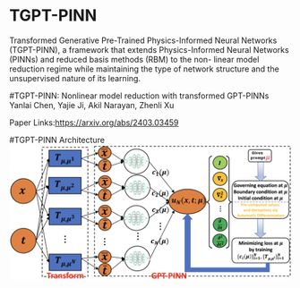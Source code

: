 # TGPT-PINN
Transformed Generative Pre-Trained Physics-Informed Neural Networks (TGPT-PINN), a framework that extends Physics-Informed Neural Networks (PINNs) and reduced basis methods (RBM) to the non- linear model reduction regime while maintaining the type of network structure and the unsupervised nature of its learning. 


#TGPT-PINN: Nonlinear model reduction with transformed GPT-PINNs
Yanlai Chen, Yajie Ji, Akil Narayan, Zhenli Xu

Paper Links:https://arxiv.org/abs/2403.03459

#TGPT-PINN Architecture
![image](https://github.com/DuktigYajie/TGPT-PINN/blob/main/TGPT-PINN.png)
